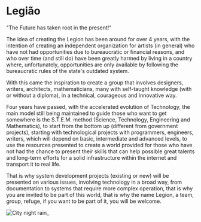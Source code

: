 # Legião
  "The Future has taken root in the present!"

The idea of ​​creating the Legion has been around for over 4 years, with the intention of creating an independent organization for artists (in general) who have not had opportunities due to bureaucratic or financial reasons, and who over time (and still do) have been greatly harmed by living in a country where, unfortunately, opportunities are only available by following the bureaucratic rules of the state's outdated system.

  With this came the inspiration to create a group that involves designers, writers, architects, mathematicians, many with self-taught knowledge (with or without a diploma), in a technical, courageous and innovative way.

  Four years have passed, with the accelerated evolution of Technology, the main model still being maintained to guide those who want to get somewhere is the S.T.E.M. method (Science, Technology, Engineering and Mathematics), to start from the bottom up (different from government projects), starting with technological projects with programmers, engineers, writers, which will depend on basic, intermediate and advanced levels, to use the resources presented to create a world provided for those who have not had the chance to present their skills that can help possible great talents and long-term efforts for a solid infrastructure within the internet and transport it to real life.

  That is why system development projects (existing or new) will be presented on various issues, involving technology in a broad way, from documentation to systems that require more complex operation, that is why you are invited to be part of this world, that is why the name Legion, a team, group, refuge, if you want to be part of it, you will be welcome.
  
![City night rain_](https://github.com/user-attachments/assets/f0eaa94e-ee6a-46ac-ac4b-cfefc11579d6)

